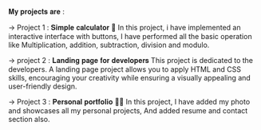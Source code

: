 𝐌𝐲 𝐩𝐫𝐨𝐣𝐞𝐜𝐭𝐬 𝐚𝐫𝐞 : 

-> Project 1 : 𝐒𝐢𝐦𝐩𝐥𝐞 𝐜𝐚𝐥𝐜𝐮𝐥𝐚𝐭𝐨𝐫 📱 
   In this project, i have implemented an interactive interface with buttons, I have performed all the basic operation like Multiplication, addition, subtraction, division and modulo.

-> project 2 : 𝐋𝐚𝐧𝐝𝐢𝐧𝐠 𝐩𝐚𝐠𝐞 𝐟𝐨𝐫 𝐝𝐞𝐯𝐞𝐥𝐨𝐩𝐞𝐫𝐬
   This project is dedicated to the developers. A landing page project allows you to apply HTML and CSS skills, encouraging your creativity while ensuring a visually appealing and user-friendly design.

-> Project 3 : 𝐏𝐞𝐫𝐬𝐨𝐧𝐚𝐥 𝐩𝐨𝐫𝐭𝐟𝐨𝐥𝐢𝐨 🙋‍♂️
   In this project, I have added my photo and showcases all my personal projects, And added resume and contact section also.
   
